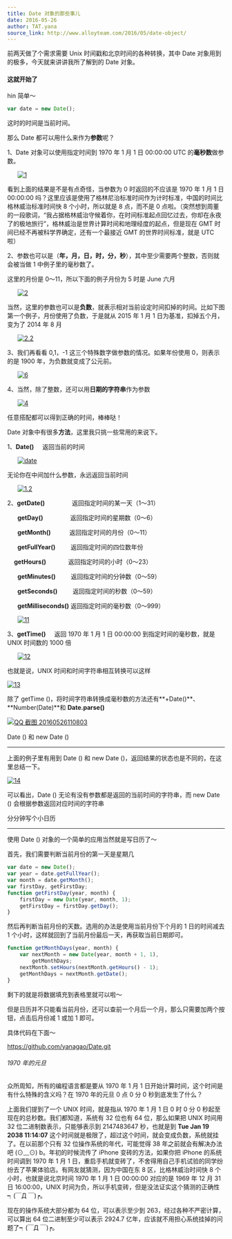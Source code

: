 ```yaml
---
title: Date 对象的那些事儿
date: 2016-05-26
author: TAT.yana
source_link: http://www.alloyteam.com/2016/05/date-object/
---
```


<!-- {% raw %} - for jekyll -->

前两天做了个需求需要 Unix 时间戳和北京时间的各种转换，其中 Date 对象用到的极多，今天就来讲讲我所了解到的 Date 对象。

#### 这就开始了

hin 简单～

```javascript
var date = new Date();
```

这时的时间是当前时间。

那么 Date 都可以用什么来作为**参数**呢？

1、Date 对象可以使用指定时间到 1970 年 1 月 1 日 00:00:00 UTC 的**毫秒数**做参数。

      [![1](http://www.alloyteam.com/wp-content/uploads/2016/05/1.png)](http://www.alloyteam.com/wp-content/uploads/2016/05/1.png)

看到上面的结果是不是有点奇怪，当参数为 0 时返回的不应该是 1970 年 1 月 1 日 00:00:00 吗？这里应该是使用了格林尼治标准时间作为计时标准，中国的时间比格林威治标准时间快 8 个小时，所以就是 8 点，而不是 0 点啦。（突然想到周董的一段歌词，“我占据格林威治守候着你，在时间标准起点回忆过去，你却在永夜了的极地旅行”，格林威治是世界计算时间和地理经度的起点，但是现在 GMT 时间已经不再被科学界确定，还有一个最接近 GMT 的世界时间标准，就是 UTC 啦）

2、参数也可以是（**年，月，日，时，分，秒**），其中至少需要两个整数，否则就会被当做 1 中例子里的毫秒数了。

这里的月份是 0～11，所以下面的例子月份为 5 时是 June 六月

      [![2](http://www.alloyteam.com/wp-content/uploads/2016/05/2.png)](http://www.alloyteam.com/wp-content/uploads/2016/05/2.png)

当然，这里的参数也可以是**负数**，就表示相对当前设定时间扣掉的时间。比如下图第一个例子，月份使用了负数，于是就从 2015 年 1 月 1 日为基准，扣掉五个月，变为了 2014 年 8 月

      [![2.2](http://www.alloyteam.com/wp-content/uploads/2016/05/2.2.png)](http://www.alloyteam.com/wp-content/uploads/2016/05/2.2.png)

3、我们再看看 0,1，-1 这三个特殊数字做参数的情况。如果年份使用 0，则表示的是 1900 年，为负数就变成了公元前。

      [![6](http://www.alloyteam.com/wp-content/uploads/2016/05/61.png)](http://www.alloyteam.com/wp-content/uploads/2016/05/61.png)

4、当然，除了整数，还可以用**日期的字符串**作为参数

      [![4](http://www.alloyteam.com/wp-content/uploads/2016/05/4.png)](http://www.alloyteam.com/wp-content/uploads/2016/05/4.png)

任意搭配都可以得到正确的时间，棒棒哒！

Date 对象中有很多**方法**，这里我只挑一些常用的来说下。

1、**Date()**     返回当前的时间

      [![date](http://www.alloyteam.com/wp-content/uploads/2016/05/date.png)](http://www.alloyteam.com/wp-content/uploads/2016/05/date.png)

无论你在中间加什么参数，永远返回当前时间

      [![1.2](http://www.alloyteam.com/wp-content/uploads/2016/05/1.2.png)](http://www.alloyteam.com/wp-content/uploads/2016/05/1.2.png)

2、**getDate()**                返回指定时间的某一天（1～31）

      **getDay()**                返回指定时间的星期数（0～6）

      **getMonth()**           返回指定时间的月份（0～11）

      **getFullYear()**         返回指定时间的四位数年份

    **getHours()**             返回指定时间的小时（0～23）

      **getMinutes()**         返回指定时间的分钟数（0～59）

      **getSeconds()**         返回指定时间的秒数（0～59）

      **getMilliseconds()** 返回指定时间的毫秒数（0～999）

      [![11](http://www.alloyteam.com/wp-content/uploads/2016/05/11.png)](http://www.alloyteam.com/wp-content/uploads/2016/05/11.png)

3、**getTime()**     返回 1970 年 1 月 1 日 00:00:00 到指定时间的毫秒数，就是 UNIX 时间数的 1000 倍

      [![12](http://www.alloyteam.com/wp-content/uploads/2016/05/12.png)](http://www.alloyteam.com/wp-content/uploads/2016/05/12.png)

也就是说，UNIX 时间和时间字符串相互转换可以这样

[![13](http://www.alloyteam.com/wp-content/uploads/2016/05/13.png)](http://www.alloyteam.com/wp-content/uploads/2016/05/13.png)

除了 getTime ()，将时间字符串转换成毫秒数的方法还有**+Date()**、**Number(Date)**和 **Date.parse()**

[![QQ 截图 20160526110803](http://www.alloyteam.com/wp-content/uploads/2016/05/QQ截图20160526110803.png)](http://www.alloyteam.com/wp-content/uploads/2016/05/QQ截图20160526110803.png)

Date () 和 new Date ()  

* * *

上面的例子里有用到 Date () 和 new Date ()，返回结果的状态也是不同的，在这里总结一下。

[![14](http://www.alloyteam.com/wp-content/uploads/2016/05/14.png)](http://www.alloyteam.com/wp-content/uploads/2016/05/14.png)

可以看出，Date () 无论有没有参数都是返回的当前时间的字符串，而 new Date () 会根据参数返回对应时间的字符串

分分钟写个小日历  

* * *

使用 Date () 对象的一个简单的应用当然就是写日历了～

首先，我们需要判断当前月份的第一天是星期几

```javascript
var date = new Date();
var year = date.getFullYear();
var month = date.getMonth();
var firstDay, getFirstDay;
function getFirstDay(year, month) {
    firstDay = new Date(year, month, 1);
    getFirstDay = firstDay.getDay();
}
```

然后再判断当前月份的天数。选用的办法是使用当前月份下个月的 1 日的时间减去 1 个小时，这样就回到了当前月份最后一天，再获取当前日期即可。

```javascript
function getMonthDays(year, month) {
    var nextMonth = new Date(year, month + 1, 1),
        getMonthDays;
    nextMonth.setHours(nextMonth.getHours() - 1);
    getMonthDays = nextMonth.getDate();
}
```

剩下的就是将数据填充到表格里就可以啦～

但是日历并不只能看当前月份，还可以查前一个月后一个月，那么只需要加两个按钮，点击后月份减 1 或加 1 即可。

具体代码在下面～

<https://github.com/yanagao/Date.git>

###### 1970 年的元旦

众所周知，所有的编程语言都是要从 1970 年 1 月 1 日开始计算时间，这个时间是有什么特殊的含义吗？在 1970 年的元旦 0 点 0 分 0 秒到底发生了什么？

上面我们提到了一个 UNIX 时间，就是指从 1970 年 1 月 1 日 0 时 0 分 0 秒起至现在的总秒数。我们都知道，系统有 32 位也有 64 位，那么如果把 UNIX 时间用 32 位二进制数表示，只能够表示到 2147483647 秒，也就是到 **Tue Jan 19 2038 11:14:07** 这个时间就是极限了，超过这个时间，就会变成负数，系统就挂了。在以前那个只有 32 位操作系统的年代，可能觉得 38 年之前就会有解决办法吧 (⊙﹏⊙) b。年初的时候流传了 iPhone 变砖的方法，如果你把 iPhone 的系统时间调到 1970 年 1 月 1 日，重启手机就变砖了，不舍得用自己手机试验的同学纷纷去了苹果体验店。有网友就猜测，因为中国在东 8 区，比格林威治时间快 8 个小时，也就是说北京时间 1970 年 1 月 1 日 00:00:00 对应的是 1969 年 12 月 31 日 16:00:00，UNIX 时间为负，所以手机变砖，但是没法证实这个猜测的正确性┑(￣Д ￣)┍。

现在的操作系统大部分都为 64 位，可以表示至少到 263，经过各种不严密计算，可以算出 64 位二进制至少可以表示 2924.7 亿年，应该就不用担心系统挂掉的问题了┑(￣Д ￣)┍。

<!-- {% endraw %} - for jekyll -->